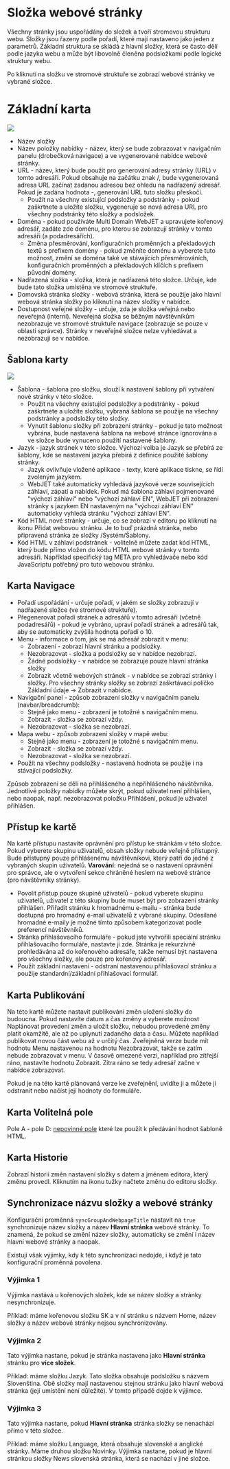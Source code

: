 # Složka webové stránky

Všechny stránky jsou uspořádány do složek a tvoří stromovou strukturu webu. Složky jsou řazeny podle pořadí, které mají nastaveno jako jeden z parametrů. Základní struktura se skládá z hlavní složky, která se často dělí podle jazyka webu a může být libovolně členěna podsložkami podle logické struktury webu.

Po kliknutí na složku ve stromové struktuře se zobrazí webové stránky ve vybrané složce.

# Základní karta

![](../../frontend/examples/template-bare/group-editor.png)

- Název složky
- Název položky nabídky - název, který se bude zobrazovat v navigačním panelu (drobečková navigace) a ve vygenerované nabídce webové stránky.
- URL - název, který bude použit pro generování adresy stránky (URL) v tomto adresáři. Pokud obsahuje na začátku znak /, bude vygenerovaná adresa URL začínat zadanou adresou bez ohledu na nadřazený adresář. Pokud je zadána hodnota -, generování URL tuto složku přeskočí.
  - Použít na všechny existující podsložky a podstránky - pokud zaškrtnete a uložíte složku, vygeneruje se nová adresa URL pro všechny podstránky této složky a podsložek.
- Doména - pokud používáte Multi Domain WebJET a upravujete kořenový adresář, zadáte zde doménu, pro kterou se zobrazují stránky v tomto adresáři (a podadresářích).
  - Změna přesměrování, konfiguračních proměnných a překladových textů s prefixem domény - pokud změníte doménu a vyberete tuto možnost, změní se doména také ve stávajících přesměrováních, konfiguračních proměnných a překladových klíčích s prefixem původní domény.
- Nadřazená složka - složka, která je nadřazená této složce. Určuje, kde bude tato složka umístěna ve stromové struktuře.
- Domovská stránka složky - webová stránka, která se použije jako hlavní webová stránka složky po kliknutí na název složky v nabídce.
- Dostupnost veřejné složky - určuje, zda je složka veřejná nebo neveřejná (interní). Neveřejná složka se běžným návštěvníkům nezobrazuje ve stromové struktuře navigace (zobrazuje se pouze v oblasti správce). Stránky v neveřejné složce nelze vyhledávat a nezobrazují se v nabídce.

## Šablona karty

![](../../frontend/examples/template-bare/group-editor-temp.png)

- Šablona - šablona pro složku, slouží k nastavení šablony při vytváření nové stránky v této složce.
  - Použít na všechny existující podsložky a podstránky - pokud zaškrtnete a uložíte složku, vybraná šablona se použije na všechny podstránky a podsložky této složky.
  - Vynutit šablonu složky při zobrazení stránky - pokud je tato možnost vybrána, bude nastavená šablona na webové stránce ignorována a ve složce bude vynuceno použití nastavené šablony.
- Jazyk - jazyk stránek v této složce. Výchozí volba je Jazyk se přebírá ze šablony, kde se nastavení jazyka přebírá z definice použité šablony stránky.
  - Jazyk ovlivňuje vložené aplikace - texty, které aplikace tiskne, se řídí zvoleným jazykem.
  - WebJET také automaticky vyhledává jazykové verze souvisejících záhlaví, zápatí a nabídek. Pokud má šablona záhlaví pojmenované "výchozí záhlaví" nebo "výchozí záhlaví EN", WebJET při zobrazení stránky s jazykem EN nastaveným na "výchozí záhlaví EN" automaticky vyhledá stránku "výchozí záhlaví EN".
- Kód HTML nové stránky - určuje, co se zobrazí v editoru po kliknutí na ikonu Přidat webovou stránku. Je to buď prázdná stránka, nebo připravená stránka ze složky /Systém/Šablony.
- Kód HTML v záhlaví podstránek - volitelně můžete zadat kód HTML, který bude přímo vložen do kódu HTML webové stránky v tomto adresáři. Například specifický tag META pro vyhledávače nebo kód JavaScriptu potřebný pro tuto webovou stránku.

## Karta Navigace

- Pořadí uspořádání - určuje pořadí, v jakém se složky zobrazují v nadřazené složce (ve stromové struktuře).
- Přegenerovat pořadí stránek a adresářů v tomto adresáři (včetně podadresářů) - pokud je vybráno, upraví pořadí stránek a adresářů tak, aby se automaticky zvýšila hodnota pořadí o 10.
- Menu - informace o tom, jak se má adresář zobrazit v menu:
  - Zobrazení - zobrazí hlavní stránku a podsložky.
  - Nezobrazovat - složka a podsložky se v nabídce nezobrazí.
  - Žádné podsložky - v nabídce se zobrazuje pouze hlavní stránka složky
  - Zobrazit včetně webových stránek - v nabídce se zobrazí stránky i složky. Pro všechny stránky složky se zobrazí zaškrtávací políčko Základní údaje -> Zobrazit v nabídce.
- Navigační panel - způsob zobrazení složky v navigačním panelu (navbar/breadcrumb):
  - Stejně jako menu - zobrazení je totožné s navigačním menu.
  - Zobrazit - složka se zobrazí vždy.
  - Nezobrazovat - složka se nezobrazí.
- Mapa webu - způsob zobrazení složky v mapě webu:
  - Stejně jako menu - zobrazení je totožné s navigačním menu.
  - Zobrazit - složka se zobrazí vždy.
  - Nezobrazovat - složka se nezobrazí.
- Použít na všechny podsložky - nastavená hodnota se použije i na stávající podsložky.

Způsob zobrazení se dělí na přihlášeného a nepřihlášeného návštěvníka. Jednotlivé položky nabídky můžete skrýt, pokud uživatel není přihlášen, nebo naopak, např. nezobrazovat položku Přihlášení, pokud je uživatel přihlášen.

## Přístup ke kartě

Na kartě přístupu nastavíte oprávnění pro přístup ke stránkám v této složce. Pokud vyberete skupinu uživatelů, obsah složky nebude veřejně přístupný. Bude přístupný pouze přihlášenému návštěvníkovi, který patří do jedné z vybraných skupin uživatelů. **Varování:** nejedná se o nastavení oprávnění pro správce, ale o vytvoření sekce chráněné heslem na webové stránce (pro návštěvníky stránky).

- Povolit přístup pouze skupině uživatelů - pokud vyberete skupinu uživatelů, uživatel z této skupiny bude muset být pro zobrazení stránky přihlášen. Přiřadit stránku k hromadnému e-mailu - stránka bude dostupná pro hromadný e-mail uživatelů z vybrané skupiny. Odesílané hromadné e-maily je možné tímto způsobem kategorizovat podle preferencí návštěvníků.
- Stránka přihlašovacího formuláře - pokud jste vytvořili speciální stránku přihlašovacího formuláře, nastavte ji zde. Stránka je rekurzivně prohledávána až do kořenového adresáře, takže nemusí být nastavena pro všechny složky, ale pouze pro kořenový adresář.
- Použít základní nastavení - odstraní nastavenou přihlašovací stránku a použije standardní/základní přihlašovací formulář.

## Karta Publikování

Na této kartě můžete nastavit publikování změn uložení složky do budoucna. Pokud nastavíte datum a čas změny a vyberete možnost Naplánovat provedení změn a uložit složku, nebudou provedené změny platit okamžitě, ale až po uplynutí zadaného data a času. Můžete například publikovat novou část webu až v určitý čas. Zveřejněná verze bude mít hodnotu Menu nastavenou na hodnotu Nezobrazovat, takže se zatím nebude zobrazovat v menu. V časově omezené verzi, například pro zítřejší ráno, nastavíte hodnotu Zobrazit. Zítra ráno se tedy adresář začne v nabídce zobrazovat.

Pokud je na této kartě plánovaná verze ke zveřejnění, uvidíte ji a můžete ji odstranit nebo načíst její hodnoty do formuláře.

## Karta Volitelná pole

Pole A - pole D: [nepovinné pole](../../frontend/webpages/customfields/README.md) které lze použít k předávání hodnot šabloně HTML.

## Karta Historie

Zobrazí historii změn nastavení složky s datem a jménem editora, který změnu provedl. Kliknutím na ikonu tužky načtete změnu do editoru složky.

## Synchronizace názvu složky a webové stránky

Konfigurační proměnná `syncGroupAndWebpageTitle` nastavit na `true` synchronizuje název složky a název **Hlavní stránka** webové stránky. To znamená, že pokud se změní název složky, automaticky se změní i název hlavní webové stránky a naopak.

Existují však výjimky, kdy k této synchronizaci nedojde, i když je tato konfigurační proměnná povolena.

### Výjimka 1

Výjimka nastává u kořenových složek, kde se název složky a stránky nesynchronizuje.

Příklad: máme kořenovou složku SK a v ní stránku s názvem Home, název složky a název webové stránky nejsou synchronizovány.

### Výjimka 2

Tato výjimka nastane, pokud je stránka nastavena jako **Hlavní stránka** stránku pro **více složek**.

Příklad: máme složku Jazyk. Tato složka obsahuje podsložku s názvem Slovenština. Obě složky mají nastavenou stejnou stránku jako hlavní webová stránka (její umístění není důležité). V tomto případě dojde k výjimce.

### Výjimka 3

Tato výjimka nastane, pokud **Hlavní stránka** stránka složky se nenachází přímo v této složce.

Příklad: máme složku Language, která obsahuje slovenské a anglické stránky. Máme druhou složku Novinky. Výjimka nastane, pokud je hlavní stránkou složky News slovenská stránka, která se nachází v jiné složce.
